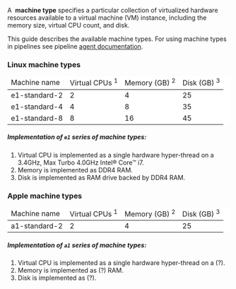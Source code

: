 A  **machine type** specifies a particular collection of virtualized
hardware resources available to a virtual machine (VM) instance,
including the memory size, virtual CPU count, and disk.

This guide describes the available machine types. For using machine
types in pipelines see pipeline [agent documentation][1].

### Linux machine types

<table style="background-color: rgb(255, 255, 255);">
<thead>
<tr>
	<td>
		 Machine name
	</td>
	<td>
		 Virtual CPUs <sup>1</sup>
	</td>
	<td>
		 Memory (GB) <sup>2</sup>
	</td>
	<td>
		 Disk (GB) <sup>3</sup>
	</td>
</tr>
</thead>
<tbody>
<tr>
	<td>
		 e1-standard-2
	</td>
	<td>
		 2
	</td>
	<td>
		 4
	</td>
	<td>
		 25
	</td>
</tr>
<tr>
	<td>
		 e1-standard-4
	</td>
	<td>
		 4
	</td>
	<td>
		 8
	</td>
	<td>
		 35
	</td>
</tr>
<tr>
	<td>
		 e1-standard-8
	</td>
	<td>
		 8
	</td>
	<td>
		 16
	</td>
	<td>
		 45
	</td>
</tr>
</tbody>
</table>

#####  Implementation of `e1` series of machine types:

1.  Virtual CPU is implemented as a single hardware hyper-thread on a
    3.4GHz, Max Turbo 4.0GHz Intel® Core™ i7.
2.  Memory is implemented as DDR4 RAM.
3.  Disk is implemented as RAM drive backed by DDR4 RAM.

### Apple machine types

<table style="background-color: rgb(255, 255, 255);">
<thead>
<tr>
	<td>
		 Machine name
	</td>
	<td>
		 Virtual CPUs <sup>1</sup>
	</td>
	<td>
		 Memory (GB) <sup>2</sup>
	</td>
	<td>
		 Disk (GB) <sup>3</sup>
	</td>
</tr>
</thead>
<tbody>
<tr>
	<td>
		 a1-standard-2
	</td>
	<td>
		 2
	</td>
	<td>
		 4
	</td>
	<td>
		 25
	</td>
</tr>
</tbody>
</table>

#####  Implementation of `a1` series of machine types:

1.  Virtual CPU is implemented as a single hardware hyper-thread on a (?).
2.  Memory is implemented as (?) RAM.
3.  Disk is implemented as (?).

[1]: https://docs.semaphoreci.com/article/50-pipeline-yaml#agent
